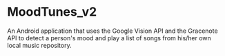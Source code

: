 # MoodTunes_v2
An Android application that uses the Google Vision API and the Gracenote API to detect a person's mood and play a list of songs from his/her own local music repository.

